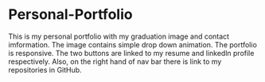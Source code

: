 # Personal-Portfolio
This is my personal portfolio with my graduation image and contact imformation. 
The image contains simple drop down animation. 
The portfolio is responsive. 
The two buttons are linked to my resume and linkedln profile respectively. 
Also, on the right hand of nav bar there is link to my repositories in GitHub. 
